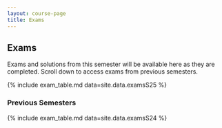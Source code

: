 ```yaml
---
layout: course-page
title: Exams
---
```


## Exams

Exams and solutions from this semester will be available here as they are completed. Scroll down to access exams from previous semesters.

{% include exam_table.md data=site.data.examsS25 %}
	
### Previous Semesters


{% include exam_table.md data=site.data.examsS24 %}

